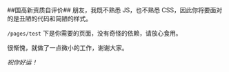 ##国高新资质自评价##
朋友，我既不熟悉 JS，也不熟悉 CSS，因此你将要面对的是丑陋的代码和简陋的样式。

`/pages/test` 下是你需要的页面，没有奇怪的依赖，请放心食用。

很惭愧，就做了一点微小的工作，谢谢大家。

*祝你好运！*
